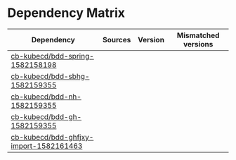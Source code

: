 # Dependency Matrix

Dependency | Sources | Version | Mismatched versions
---------- | ------- | ------- | -------------------
[cb-kubecd/bdd-spring-1582158198](https://github.com/cb-kubecd/bdd-spring-1582158198.git) |  | []() | 
[cb-kubecd/bdd-sbhg-1582159355](https://github.com/cb-kubecd/bdd-sbhg-1582159355.git) |  | []() | 
[cb-kubecd/bdd-nh-1582159355](https://github.com/cb-kubecd/bdd-nh-1582159355.git) |  | []() | 
[cb-kubecd/bdd-gh-1582159355](https://github.com/cb-kubecd/bdd-gh-1582159355.git) |  | []() | 
[cb-kubecd/bdd-ghfjxy-import-1582161463](https://github.com/cb-kubecd/bdd-ghfjxy-import-1582161463.git) |  | []() | 
